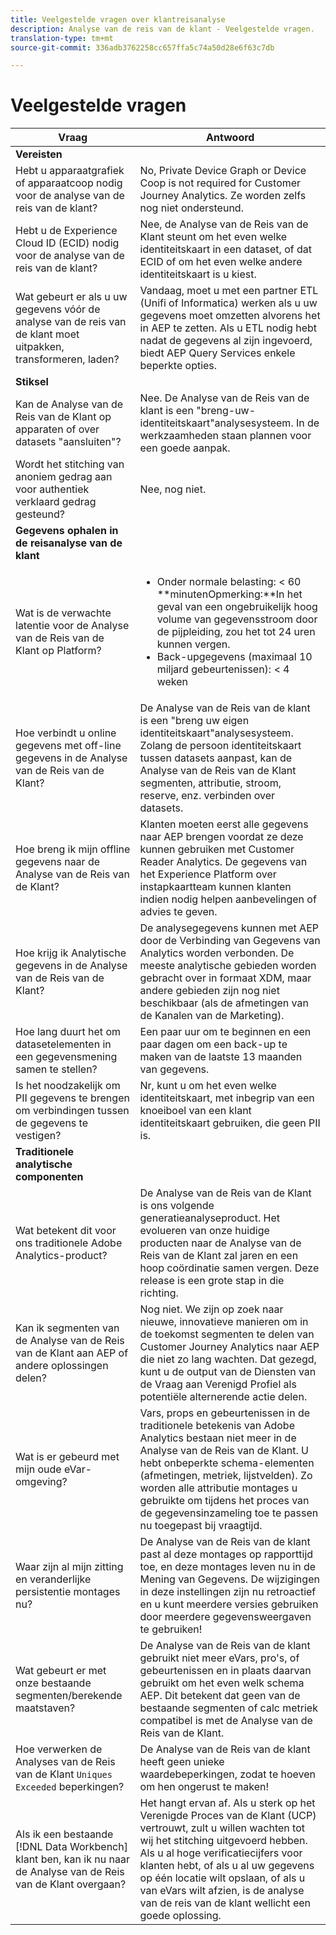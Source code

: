 ```yaml
---
title: Veelgestelde vragen over klantreisanalyse
description: Analyse van de reis van de klant - Veelgestelde vragen.
translation-type: tm+mt
source-git-commit: 336adb3762258cc657ffa5c74a50d28e6f63c7db

---
```



# Veelgestelde vragen

| Vraag | Antwoord |
|---|---|
| **Vereisten** |  |
| Hebt u apparaatgrafiek of apparaatcoop nodig voor de analyse van de reis van de klant? | No, Private Device Graph or Device Coop is not required for Customer Journey Analytics. Ze worden zelfs nog niet ondersteund. |
| Hebt u de Experience Cloud ID (ECID) nodig voor de analyse van de reis van de klant? | Nee, de Analyse van de Reis van de Klant steunt om het even welke identiteitskaart in een dataset, of dat ECID of om het even welke andere identiteitskaart is u kiest. |
| Wat gebeurt er als u uw gegevens vóór de analyse van de reis van de klant moet uitpakken, transformeren, laden? | Vandaag, moet u met een partner ETL (Unifi of Informatica) werken als u uw gegevens moet omzetten alvorens het in AEP te zetten. Als u ETL nodig hebt nadat de gegevens al zijn ingevoerd, biedt AEP Query Services enkele beperkte opties. |
| **Stiksel** |  |
| Kan de Analyse van de Reis van de Klant op apparaten of over datasets &quot;aansluiten&quot;? | Nee. De Analyse van de Reis van de klant is een &quot;breng-uw-identiteitskaart&quot;analysesysteem. In de werkzaamheden staan plannen voor een goede aanpak. |
| Wordt het stitching van anoniem gedrag aan voor authentiek verklaard gedrag gesteund? | Nee, nog niet. |
| **Gegevens ophalen in de reisanalyse van de klant** |  |
| Wat is de verwachte latentie voor de Analyse van de Reis van de Klant op Platform? | <ul><li>Onder normale belasting: &lt; 60<br>**minutenOpmerking:**In het geval van een ongebruikelijk hoog volume van gegevensstroom door de pijpleiding, zou het tot 24 uren kunnen vergen.</li><li>Back-upgegevens (maximaal 10 miljard gebeurtenissen): &lt; 4 weken</li></ul> |
| Hoe verbindt u online gegevens met off-line gegevens in de Analyse van de Reis van de Klant? | De Analyse van de Reis van de klant is een &quot;breng uw eigen identiteitskaart&quot;analysesysteem. Zolang de persoon identiteitskaart tussen datasets aanpast, kan de Analyse van de Reis van de Klant segmenten, attributie, stroom, reserve, enz. verbinden over datasets. |
| Hoe breng ik mijn offline gegevens naar de Analyse van de Reis van de Klant? | Klanten moeten eerst alle gegevens naar AEP brengen voordat ze deze kunnen gebruiken met Customer Reader Analytics. De gegevens van het Experience Platform over instapkaartteam kunnen klanten indien nodig helpen aanbevelingen of advies te geven. |
| Hoe krijg ik Analytische gegevens in de Analyse van de Reis van de Klant? | De analysegegevens kunnen met AEP door de Verbinding van Gegevens van Analytics worden verbonden. De meeste analytische gebieden worden gebracht over in formaat XDM, maar andere gebieden zijn nog niet beschikbaar (als de afmetingen van de Kanalen van de Marketing). |
| Hoe lang duurt het om datasetelementen in een gegevensmening samen te stellen? | Een paar uur om te beginnen en een paar dagen om een back-up te maken van de laatste 13 maanden van gegevens. |
| Is het noodzakelijk om PII gegevens te brengen om verbindingen tussen de gegevens te vestigen? | Nr, kunt u om het even welke identiteitskaart, met inbegrip van een knoeiboel van een klant identiteitskaart gebruiken, die geen PII is. |
| **Traditionele analytische componenten** |  |
| Wat betekent dit voor ons traditionele Adobe Analytics-product? | De Analyse van de Reis van de Klant is ons volgende generatieanalyseproduct. Het evolueren van onze huidige producten naar de Analyse van de Reis van de Klant zal jaren en een hoop coördinatie samen vergen. Deze release is een grote stap in die richting. |
| Kan ik segmenten van de Analyse van de Reis van de Klant aan AEP of andere oplossingen delen? | Nog niet. We zijn op zoek naar nieuwe, innovatieve manieren om in de toekomst segmenten te delen van Customer Journey Analytics naar AEP die niet zo lang wachten. Dat gezegd, kunt u de output van de Diensten van de Vraag aan Verenigd Profiel als potentiële alternerende actie delen. |
| Wat is er gebeurd met mijn oude eVar-omgeving? | Vars, props en gebeurtenissen in de traditionele betekenis van Adobe Analytics bestaan niet meer in de Analyse van de Reis van de Klant. U hebt onbeperkte schema-elementen (afmetingen, metriek, lijstvelden). Zo worden alle attributie montages u gebruikte om tijdens het proces van de gegevensinzameling toe te passen nu toegepast bij vraagtijd. |
| Waar zijn al mijn zitting en veranderlijke persistentie montages nu? | De Analyse van de Reis van de klant past al deze montages op rapporttijd toe, en deze montages leven nu in de Mening van Gegevens. De wijzigingen in deze instellingen zijn nu retroactief en u kunt meerdere versies gebruiken door meerdere gegevensweergaven te gebruiken! |
| Wat gebeurt er met onze bestaande segmenten/berekende maatstaven? | De Analyse van de Reis van de klant gebruikt niet meer eVars, pro&#39;s, of gebeurtenissen en in plaats daarvan gebruikt om het even welk schema AEP. Dit betekent dat geen van de bestaande segmenten of calc metriek compatibel is met de Analyse van de Reis van de Klant. |
| Hoe verwerken de Analyses van de Reis van de Klant `Uniques Exceeded` beperkingen? | De Analyse van de Reis van de klant heeft geen unieke waardebeperkingen, zodat te hoeven om hen ongerust te maken! |
| Als ik een bestaande [!DNL Data Workbench] klant ben, kan ik nu naar de Analyse van de Reis van de Klant overgaan? | Het hangt ervan af. Als u sterk op het Verenigde Proces van de Klant (UCP) vertrouwt, zult u willen wachten tot wij het stitching uitgevoerd hebben. Als u al hoge verificatiecijfers voor klanten hebt, of als u al uw gegevens op één locatie wilt opslaan, of als u van eVars wilt afzien, is de analyse van de reis van de klant wellicht een goede oplossing. |

